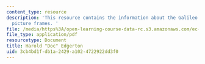 ```yaml
---
content_type: resource
description: 'This resource contains the information about the Galileo studies and
  picture frames. '
file: /media/https%3A/open-learning-course-data-rc.s3.amazonaws.com/ec-050-recreate-experiments-from-history-inform-the-future-from-the-past-galileo-january-iap-2010/3cb4bd1fdb1a2429a1024722922dd3f0_MITEC_050IAP10_lec01.pdf
file_type: application/pdf
resourcetype: Document
title: Harold "Doc" Edgerton
uid: 3cb4bd1f-db1a-2429-a102-4722922dd3f0
---
```

